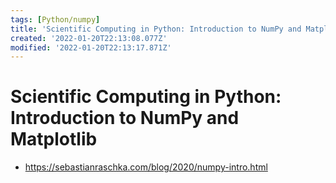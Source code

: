 ```yaml
---
tags: [Python/numpy]
title: 'Scientific Computing in Python: Introduction to NumPy and Matplotlib'
created: '2022-01-20T22:13:08.077Z'
modified: '2022-01-20T22:13:17.871Z'
---
```


# Scientific Computing in Python: Introduction to NumPy and Matplotlib

* https://sebastianraschka.com/blog/2020/numpy-intro.html

